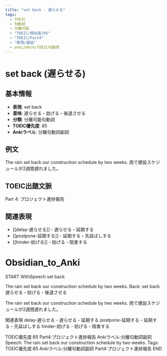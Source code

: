 ```yaml
---
title: "set back - 遅らせる"
tags:
  - TOEIC
  - 句動詞
  - 分離可能
  - "TOEIC/頻出度/85"
  - "TOEIC/Part4"
  - "表現/遅延"
  - anki/deck/TOEIC句動詞
---
```


# set back (遅らせる)

## 基本情報
- **表現**: set back
- **意味**: 遅らせる・妨げる・後退させる
- **分類**: 分離可能句動詞
- **TOEIC優先度**: 85
- **Ankiラベル**: 分離句動詞副詞

## 例文
The rain set back our construction schedule by two weeks.
雨で建設スケジュールが2週間遅れました。

## TOEIC出題文脈
Part 4: プロジェクト進捗報告

## 関連表現
- [[delay-遅らせる]] - 遅らせる・延期する
- [[postpone-延期する]] - 延期する・先延ばしする
- [[hinder-妨げる]] - 妨げる・阻害する

# Obsidian_to_Anki
START
WithSpeech
set back

The rain set back our construction schedule by two weeks.
Back: 
set back
遅らせる・妨げる・後退させる

The rain set back our construction schedule by two weeks.
雨で建設スケジュールが2週間遅れました。

関連表現
delay-遅らせる - 遅らせる・延期する
postpone-延期する - 延期する・先延ばしする
hinder-妨げる - 妨げる・阻害する

TOEIC優先度:85
Part4:プロジェクト進捗報告
Ankiラベル:分離句動詞副詞
Speech: The rain set back our construction schedule by two weeks.
Tags: TOEIC優先度:85 Ankiラベル:分離句動詞副詞 Part4:プロジェクト進捗報告
END 